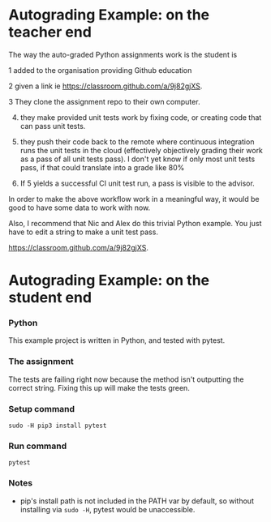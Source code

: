 # Autograding Example: on the teacher end

The way the auto-graded Python assignments work is the student is

1 added to the organisation providing Github education

2 given a link ie https://classroom.github.com/a/9j82gjXS.

3 They clone the assignment repo to their own computer.

4. they make provided unit tests work by fixing code, or creating code that can pass unit tests.

5. they push their code back to the remote where continuous integration runs the unit tests in the cloud (effectively objectively grading their work as a pass of all unit tests pass). I don't yet know if only most unit tests pass, if that could translate into a grade like 80%

6. If 5 yields a successful CI unit test run, a pass is visible to the advisor.


In order to make the above workflow work in a meaningful way, it would be good to have some data to work with now.

Also, I recommend that Nic and Alex do this trivial Python example. You just have to edit a string to make a unit test pass.

https://classroom.github.com/a/9j82gjXS.


# Autograding Example: on the student end
### Python
This example project is written in Python, and tested with pytest.

### The assignment
The tests are failing right now because the method isn't outputting the correct string. Fixing this up will make the tests green.

### Setup command
`sudo -H pip3 install pytest`

### Run command
`pytest`

### Notes
- pip's install path is not included in the PATH var by default, so without installing via `sudo -H`, pytest would be unaccessible.

